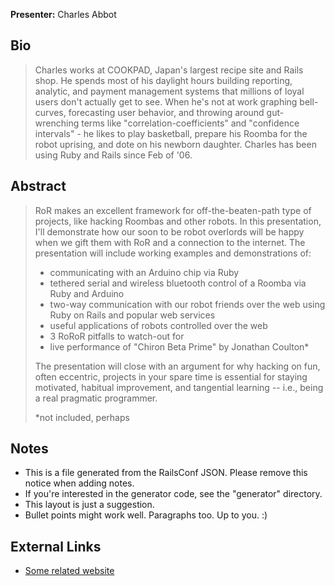 **Presenter:** Charles Abbot

## Bio

> Charles works at COOKPAD, Japan's largest recipe site and Rails shop. He spends most of his daylight hours building reporting, analytic, and payment management systems that millions of loyal users don't actually get to see. When he's not at work graphing bell-curves, forecasting user behavior, and throwing around gut-wrenching terms like "correlation-coefficients" and "confidence intervals"  - he likes to play basketball, prepare his Roomba for the robot uprising, and dote on his newborn daughter. Charles has been using Ruby and Rails since Feb of '06.

## Abstract

> RoR makes an excellent framework for off-the-beaten-path type of projects, like hacking Roombas and other robots. In this presentation, I'll demonstrate how our soon to be robot overlords will be happy when we gift them with RoR and a connection to the internet. The presentation will include working examples and demonstrations of:
>
> - communicating with an Arduino chip via Ruby
> - tethered serial and wireless bluetooth control of a Roomba via Ruby and Arduino
> - two-way communication with our robot friends over the web using Ruby on Rails and popular web services
> - useful applications of robots controlled over the web
> - 3 RoRoR pitfalls to watch-out for
> - live performance of "Chiron Beta Prime" by Jonathan Coulton*
>
> The presentation will close with an argument for why hacking on fun, often eccentric, projects in your spare time is essential for staying motivated, habitual improvement, and tangential learning -- i.e., being a real pragmatic programmer.
>
> *not included, perhaps

## Notes

* This is a file generated from the RailsConf JSON.  Please remove this notice when adding notes.
* If you're interested in the generator code, see the "generator" directory.
* This layout is just a suggestion.
* Bullet points might work well.  Paragraphs too.  Up to you.  :)

## External Links

* [Some related website](http://www.example.com/)
